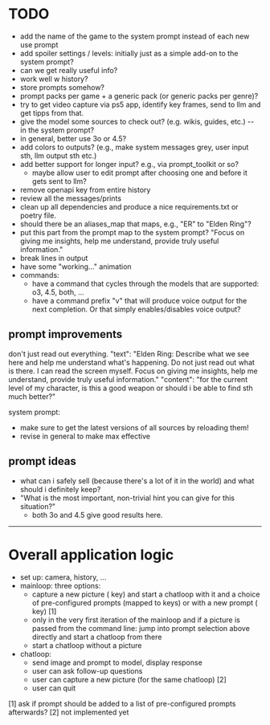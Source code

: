 # TODO

- add the name of the game to the system prompt instead of each new use prompt
- add spoiler settings / levels: initially just as a simple add-on to the system prompt?
- can we get really useful info?
- work well w history?
- store prompts somehow?
- prompt packs per game + a generic pack (or generic packs per genre)?
- try to get video capture via ps5 app, identify key frames, send to llm and get tipps from that.
- give the model some sources to check out? (e.g. wikis, guides, etc.) -- in the system prompt?
- in general, better use 3o or 4.5?
- add colors to outputs? (e.g., make system messages grey, user input sth, llm output sth etc.)
- add better support for longer input? e.g., via prompt_toolkit or so?
  - maybe allow user to edit prompt after choosing one and before it gets sent to llm?
- remove openapi key from entire history
- review all the messages/prints
- clean up all dependencies and produce a nice 
  requirements.txt or poetry file.
- should there be an aliases_map that maps, e.g., "ER" to "Elden Ring"?
- put this part from the prompt map to  the system prompt? "Focus on giving me insights, help me understand, provide truly useful information."
- break lines in output
- have some "working..." animation
- commands:
  - have a command that cycles through the models that are supported: o3, 4.5, both, ...
  - have a command prefix "v" that will produce voice output for the next completion. Or
    that simply enables/disables voice output?

## prompt improvements

don't just read out everything.
        "text": "Elden Ring: Describe what we see here and help me understand what's happening. Do not just read out what is there. I can read the screen myself. Focus on giving me insights, help me understand, provide truly useful information."
    "content": "for the current level of my character, is this a good weapon or should i be able to find sth much better?"

system prompt:
  - make sure to get the latest versions of all sources by reloading them!
  - revise in general to make max effective

## prompt ideas

- what can i safely sell (because there's a lot of it in the world) and what should i definitely keep?
- "What is the most important, non-trivial hint you can give for this situation?"
  - both 3o and 4.5 give good results here.


-------------------

# Overall application logic

- set up: camera, history, ...
- mainloop: three options:
  - capture a new picture (<space> key) and start a chatloop with it and a choice of
    pre-configured prompts (mapped to keys) or with a new prompt (<enter> key) [1]
  - only in the very first iteration of the mainloop and if a picture is passed from the
    command line: jump into prompt selection above directly and start a chatloop from
    there
  - start a chatloop without a picture
- chatloop:
  - send image and prompt to model, display response
  - user can ask follow-up questions
  - user can capture a new picture (for the same chatloop) [2]
  - user can quit

[1] ask if prompt should be added to a list of pre-configured prompts afterwards?
[2] not implemented yet


